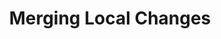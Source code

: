 ---
layout: module
title: Merging Local Changes
pre-requisites: CONT-CLI-11_Viewing-local-diffs
learning-objective: Merge branches on the command line.
screens:
  - image-slide:
      title: What Happens When We Merge?
      image: merge-visual.jpg # Include an image that shows a branch with some commits - then a merge - then show the master branch with those same commits.
      presenter-script:
        - "Merging combines the history of two or more branches."
        - "We have already learned how to merge our changes on GitHub during the pull request process, now let's learn how to merge our changes locally."
  - video-slide:
      title: Merging Local Changes
      video: https://www.youtube.com/watch?v=r5C6yXNaSGo
      video-script:
        - do: "Type `git branch`"
          say: "Before we merge, we will need to make sure we are checked out to the correct branch. When we are performing a merge, we need to be checked out to the branch we are merging into. "
        - do: "Type `git checkout master`"
          say: "In this example, we want to merge our feature branch into master, so we will check out to master."
        - do: "Type `git merge <branch-name>`"
          say: "Now we will simply type the command git merge and our branch name to complete the merge."
        - do: "Type `git push`"
          say: "Now we will use git push to send our changes to the remote."
        - do: "Show the Merged PR on GitHub"
          say: "Even though we merged our branch locally, when we push our changes to GitHub it recognizes the merge has been completed and marks the pull request as merged."
        - do: "Click `Delete Branch`"
          say: "Once the branch has been merged into master, it is safe to delete it. We can use the handy button on the pull request screen to delete the branch on GitHub."
        - do: "Open the CLI"
          say: "But to delete the local copy of our branch, we will need to use the terminal window."
        - do: "Type `git branch -d <branch-name>`"
          say: "Simply add the -d option to the git branch command to delete the local copy of your branch."
      production-notes:
  - lab:
      title: Merging Local Changes
      id: CONT-CLI-12-lab-01
      presenter-script:
        - Let's practice merging your changes locally on the command line.
      steps:
        - description: Merge your local branch into master.
          id: CONT-CLI-12-merge
        - description: Push your changes to the remote.
          id: CONT-CLI-12-push
        - description: Delete the local copy of your branch.
          id: CONT-CLI-12-delete
additional-labs:
additional-questions:
resources:

---